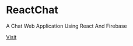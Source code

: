# ReactChat
A Chat Web Application Using React And Firebase

[Visit](https://reactchatapp2020.netlify.app)
